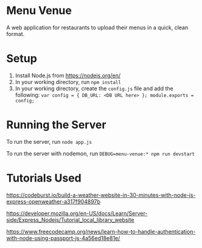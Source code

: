 # Menu Venue

A web application for restaurants to upload their menus in a quick, clean format.

# Setup

1. Install Node.js from https://nodejs.org/en/
2. In your working directory, run `npm install`
3. In your working directory, create the `config.js` file and add the following: `var config = { DB_URL: <DB URL here> }; module.exports = config;`

# Running the Server

To run the server, run `node app.js`

To run the server with nodemon, run `DEBUG=menu-venue:* npm run devstart`

# Tutorials Used

https://codeburst.io/build-a-weather-website-in-30-minutes-with-node-js-express-openweather-a317f904897b

https://developer.mozilla.org/en-US/docs/Learn/Server-side/Express_Nodejs/Tutorial_local_library_website

https://www.freecodecamp.org/news/learn-how-to-handle-authentication-with-node-using-passport-js-4a56ed18e81e/

